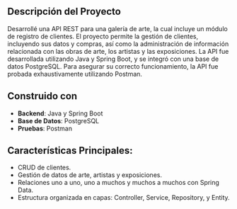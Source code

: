 ## Descripción del Proyecto

Desarrollé una API REST para una galería de arte, la cual incluye un módulo de registro de clientes. El proyecto permite la gestión de clientes, incluyendo sus datos y compras, así como la administración de información relacionada con las obras de arte, los artistas y las exposiciones. La API fue desarrollada utilizando Java y Spring Boot, y se integró con una base de datos PostgreSQL. Para asegurar su correcto funcionamiento, la API fue probada exhaustivamente utilizando Postman.

## Construido con

- **Backend**: Java y Spring Boot
- **Base de Datos**: PostgreSQL
- **Pruebas**: Postman

## Características Principales:

- CRUD de clientes.
- Gestión de datos de arte, artistas y exposiciones.
- Relaciones uno a uno, uno a muchos y muchos a muchos con Spring Data.
- Estructura organizada en capas: Controller, Service, Repository, y Entity.
